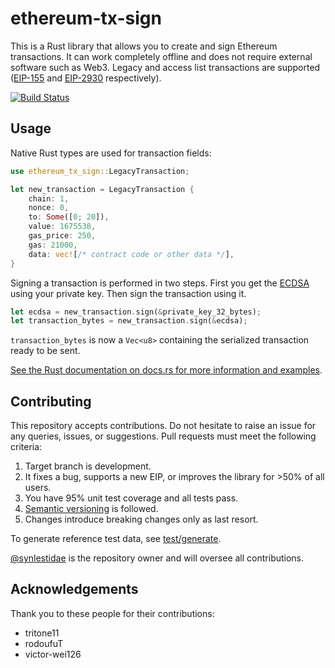 # ethereum-tx-sign

This is a Rust library that allows you to create and sign Ethereum transactions.
It can work completely offline and does not require external software such as Web3.
Legacy and access list transactions are supported ([EIP-155](https://eips.ethereum.org/EIPS/eip-155) and [EIP-2930](https://eips.ethereum.org/EIPS/eip-2930) respectively).

[![Build Status](https://travis-ci.com/synlestidae/ethereum-tx-sign.svg?branch=master)](https://travis-ci.com/synlestidae/ethereum-tx-sign)

## Usage

Native Rust types are used for transaction fields:

```rust
use ethereum_tx_sign::LegacyTransaction;

let new_transaction = LegacyTransaction {
    chain: 1,
    nonce: 0,
    to: Some([0; 20]),
    value: 1675538,
    gas_price: 250,
    gas: 21000,
    data: vec![/* contract code or other data */],
}
```

Signing a transaction is performed in two steps. First you get the [ECDSA](https://en.wikipedia.org/wiki/Elliptic_Curve_Digital_Signature_Algorithm) using your private key. Then sign the transaction using it.

```rust
let ecdsa = new_transaction.sign(&private_key_32_bytes);
let transaction_bytes = new_transaction.sign(&ecdsa);
```

`transaction_bytes` is now a `Vec<u8>` containing the serialized transaction ready to be sent.

[See the Rust documentation on docs.rs for more information and examples](https://docs.rs/ethereum-tx-sign/latest/ethereum_tx_sign/).

## Contributing

This repository accepts contributions. Do not hesitate to raise an issue for any queries, issues, or suggestions. Pull requests must meet the following criteria:

1. Target branch is development.
1. It fixes a bug, supports a new EIP, or improves the library for >50% of all users.
1. You have 95% unit test coverage and all tests pass.
1. [Semantic versioning](https://semver.org/) is followed. 
1. Changes introduce breaking changes only as last resort.

To generate reference test data, see [test/generate](test/generate).

[@synlestidae](https://github.com/synlestidae/) is the repository owner and will oversee
all contributions.

## Acknowledgements

Thank you to these people for their contributions:

* tritone11
* rodoufuT
* victor-wei126
